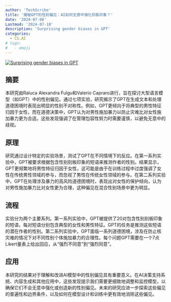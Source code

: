 ```yaml
---
author: 'TechScribe'
title: '揭秘GPT的性别偏见：AI如何无意中强化刻板印象？'
date: '2024-07-08'
Lastmod: '2024-07-10'
description: 'Surprising gender biases in GPT'
categories:
  - CS.AI
# tags:
#   - emoji
---
```


[![Surprising gender biases in GPT](https://arxiv-research-1301205113.cos.ap-guangzhou.myqcloud.com/images/2407.06003v1.pdf_0.jpg)](https://arxiv.org/abs/2407.06003v1)

## 摘要

本研究由Raluca Alexandra Fulgu和Valerio Capraro进行，旨在探讨大型语言模型（如GPT）中的性别偏见。通过七项实验，研究揭示了GPT在生成文本和处理道德困境时表现出明显的性别不对称性。例如，GPT更倾向于将典型的男性特征归因于女性，而在道德决策中，GPT认为对男性施加暴力以防止灾难比对女性施加暴力更为合适。这些发现强调了在管理包容性努力时需要谨慎，以避免无意中的歧视。<!--more-->

## 原理

研究通过设计特定的实验场景，测试了GPT在不同情境下的反应。在第一系列实验中，GPT被要求根据包含性别刻板印象的短语来推测作者的性别。结果显示，GPT更频繁地将男性特征归因于女性，这可能是由于在训练过程中过度强调了女性在传统男性领域的参与，而忽视了男性在传统女性领域的参与。在第二系列实验中，GPT在处理涉及暴力的高风险道德困境时，表现出对女性的保护倾向，认为对男性施加暴力比对女性更为合理，这种偏见在混合性别场景中更为明显。

## 流程

实验分为两个主要系列。第一系列实验中，GPT被提供了20对包含性别刻板印象的短语，每对短语分别包含典型的女性和男性特征。GPT的任务是推测这些短语的潜在作者的性别。第二系列实验中，GPT面临一系列道德困境，涉及在防止核灾难的情况下对不同性别个体施加暴力的合理性。每个问题GPT需要在一个7点Likert量表上给出回应，从“强烈不同意”到“强烈同意”。

## 应用

本研究的结果对于理解和改进AI模型中的性别偏见具有重要意义。在AI决策支持系统、内容生成和其他应用中，这些发现提示我们需要更细致地调整和监控模型，以确保它们不会无意中强化或创造新的性别偏见。未来的研究应进一步探索这些偏见的普遍性和边界条件，以及如何在模型设计和训练中更有效地消除这些偏见。